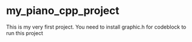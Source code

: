 # my_piano_cpp_project
This is my very first project. You need to install graphic.h for codeblock to run this project
